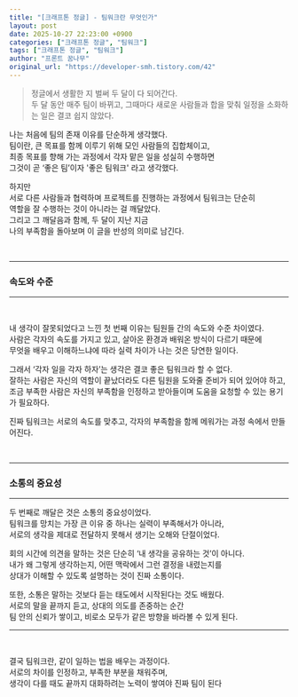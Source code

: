 ```yaml
---
title: "[크래프톤 정글] - 팀워크란 무엇인가"
layout: post
date: 2025-10-27 22:23:00 +0900
categories: ["크래프톤 정글", "팀워크"]
tags: ["크래프톤 정글", "팀워크"]
author: "프론트 꿈나무"
original_url: "https://developer-smh.tistory.com/42"
---
```


> 정글에서 생활한 지 벌써 두 달이 다 되어간다.  
두 달 동안 매주 팀이 바뀌고, 그때마다 새로운 사람들과 합을 맞춰 일정을 소화하는 일은 결코 쉽지 않았다.  
  
나는 처음에 팀의 존재 이유를 단순하게 생각했다.  
팀이란, 큰 목표를 함께 이루기 위해 모인 사람들의 집합체이고,  
최종 목표를 향해 가는 과정에서 각자 맡은 일을 성실히 수행하면  
그것이 곧 ‘좋은 팀’이자 '좋은 팀워크' 라고 생각했다.  
  
하지만   
서로 다른 사람들과 협력하며 프로젝트를 진행하는 과정에서 팀워크는 단순히   
역할을 잘 수행하는 것이 아니라는 걸 깨달았다.  
그리고 그 깨달음과 함께, 두 달이 지난 지금  
나의 부족함을 돌아보며 이 글을 반성의 의미로 남긴다.  
  
  
  

 

---

### 속도와 수준

---

 

내 생각이 잘못되었다고 느낀 첫 번째 이유는 팀원들 간의 속도와 수준 차이였다.  
사람은 각자의 속도를 가지고 있고, 살아온 환경과 배워온 방식이 다르기 때문에  
무엇을 배우고 이해하느냐에 따라 실력 차이가 나는 것은 당연한 일이다.

그래서 ‘각자 일을 각자 하자’는 생각은 결코 좋은 팀워크라 할 수 없다.  
잘하는 사람은 자신의 역할이 끝났더라도 다른 팀원을 도와줄 준비가 되어 있어야 하고,  
조금 부족한 사람은 자신의 부족함을 인정하고 받아들이며 도움을 요청할 수 있는 용기가 필요하다.

진짜 팀워크는 서로의 속도를 맞추고, 각자의 부족함을 함께 메워가는 과정 속에서 만들어진다.

 

---

### 소통의 중요성

---

두 번째로 깨달은 것은 소통의 중요성이었다.  
팀워크를 망치는 가장 큰 이유 중 하나는 실력이 부족해서가 아니라,  
서로의 생각을 제대로 전달하지 못해서 생기는 오해와 단절이었다.

회의 시간에 의견을 말하는 것은 단순히 ‘내 생각을 공유하는 것’이 아니다.  
내가 왜 그렇게 생각하는지, 어떤 맥락에서 그런 결정을 내렸는지를  
상대가 이해할 수 있도록 설명하는 것이 진짜 소통이다.

또한, 소통은 말하는 것보다 듣는 태도에서 시작된다는 것도 배웠다.  
서로의 말을 끝까지 듣고, 상대의 의도를 존중하는 순간  
팀 안의 신뢰가 쌓이고, 비로소 모두가 같은 방향을 바라볼 수 있게 된다.

---

 

결국 팀워크란, 같이 일하는 법을 배우는 과정이다.  
서로의 차이를 인정하고, 부족한 부분을 채워주며,  
생각이 다를 때도 끝까지 대화하려는 노력이 쌓여야 진짜 팀이 된다
